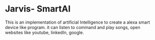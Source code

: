 # Jarvis- SmartAI
  This is an implementation of artificial Intelligence to create a alexa smart device like program. it can listen to command and play songs, open websites like youtube, linkedIn, google.
